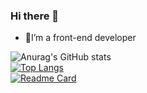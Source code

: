 ### Hi there 👋

<!--
**ihoneys/ihoneys** is a ✨ _special_ ✨ repository because its `README.md` (this file) appears on your GitHub profile.

Here are some ideas to get you started:

- 🔭 I’m currently working on ...
- 🌱 I’m currently learning ...
- 👯 I’m looking to collaborate on ...
- 🤔 I’m looking for help with ...
- 💬 Ask me about ...
- 📫 How to reach me: ...
- 😄 Pronouns: ...
- ⚡ Fun fact: ...
-->

- 🌱I’m a front-end developer 

<!--
[![Github stats](https://github-readme-stats.vercel.app/api?username=YourUsername&show_icons=true&include_all_commits=true)](https://github.com/ihoneys/github-readme-stats)
-->
<!-- [![Anurag's GitHub stats](https://github-readme-stats.vercel.app/api?username=ihoneys)](https://github.com/anuraghazra/github-readme-stats) -->

![Anurag's GitHub stats](https://github-readme-stats.vercel.app/api?username=ihoneys&theme=radical&show_icons=true)<br>
[![Top Langs](https://github-readme-stats.vercel.app/api/top-langs/?username=ihoneys&langs_count=8)](https://github.com/ihoneys)<br>
[![Readme Card](https://github-readme-stats.vercel.app/api/pin/?username=ihoneys&theme=react&repo=react-ts-redux)](https://github.com/ihoneys/react-ts-redux)<br>


